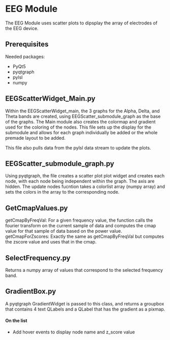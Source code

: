 # EEG Module
The EEG Module uses scatter plots to dipsplay the array of electrodes of the EEG device.  
## Prerequisites
Needed packages:
- PyQt5
- pyqtgraph
- pylsl
- numpy
## EEGScatterWidget_Main.py
Within the EEGScatterWidget_main, the 3 graphs for the Alpha, Delta, and Theta bands are created, using EEGScatter_submodule_graph as the base of the graphs. The Main module also creates the colormap and gradient used for the coloring of the nodes. This file sets up the display for the submodule and allows for each graph individually be added or the whole premade layout to be added.

This file also pulls data from the pylsl data stream to update the plots.
## EEGScatter_submodule_graph.py
Using pyqtgraph, the file creates a scatter plot plot widget and creates each node, with each node being independent within the graph. The axis are hidden. The update nodes fucntion takes a colorlist array (numpy array) and sets the colors in the array to the corresponding node.
## GetCmapValues.py
getCmapByFreqVal: For a given frequency value, the function calls the fourier transform on the current sample of data and computes the cmap value for that sample of data based on the power value. getCmapForZscores: Exactly the same as getCmapByFreqVal but computes the zscore value and uses that in the cmap.
## SelectFrequency.py
Returns a numpy array of values that correspond to the selected frequency band.
## GradientBox.py
A pyqtgraph GradientWidget is passed to this class, and returns a groupbox that contains 4 text QLabels and a QLabel that has the gradient as a pixmap.


#### On the list
- Add hover events to display node name and z_score value
